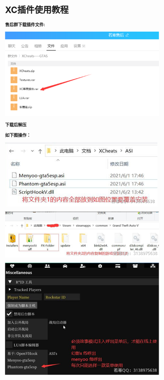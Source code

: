 # XC插件使用教程

**售后群下载插件文件:**

![](<../../.gitbook/assets/image (53).png>)

**下载后解压**

**如下图操作：**

![](<../../.gitbook/assets/image (6).png>)

![](<../../.gitbook/assets/image (75).png>)

![](<../../.gitbook/assets/image (55).png>)
